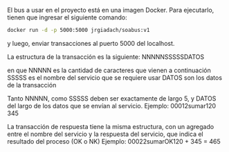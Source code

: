 El bus a usar en el proyecto está en una imagen Docker. Para ejecutarlo, tienen que ingresar el siguiente comando:

```bash
docker run -d -p 5000:5000 jrgiadach/soabus:v1
```

y luego, enviar transacciones al puerto 5000 del localhost.

La estructura de la transacción es la siguiente:
NNNNNSSSSSDATOS

en que
NNNNN es la cantidad de caracteres que vienen a continuación
SSSSS es el nombre del servicio que se requiere usar
DATOS son los datos de la transacción

Tanto NNNNN, como SSSSS deben ser exactamente de largo 5, y DATOS del largo de los datos que se envían al servicio.
Ejemplo:
00012sumar120 345

La transacción de respuesta tiene la misma estructura, con un agregado entre el nombre del servicio y la respuesta del servicio, que indica el resultado del proceso (OK o NK)
Ejemplo:
00022sumarOK120 + 345 = 465

